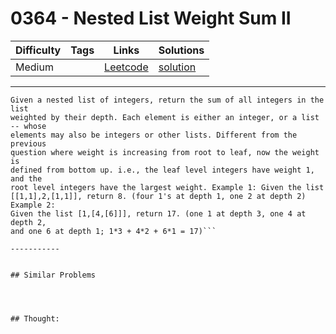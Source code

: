 # 0364 - Nested List Weight Sum II

Difficulty  | Tags | Links | Solutions
----------- | ---- | ----- | -----
Medium |  | [Leetcode](https://leetcode.com/problems/nested-list-weight-sum-ii) | [solution](https://leetcode.com/problems/nested-list-weight-sum-ii/solution/)


-----------

```
Given a nested list of integers, return the sum of all integers in the list
weighted by their depth. Each element is either an integer, or a list -- whose
elements may also be integers or other lists. Different from the previous
question where weight is increasing from root to leaf, now the weight is
defined from bottom up. i.e., the leaf level integers have weight 1, and the
root level integers have the largest weight. Example 1: Given the list
[[1,1],2,[1,1]], return 8. (four 1's at depth 1, one 2 at depth 2) Example 2:
Given the list [1,[4,[6]]], return 17. (one 1 at depth 3, one 4 at depth 2,
and one 6 at depth 1; 1*3 + 4*2 + 6*1 = 17)```

-----------


## Similar Problems




## Thought:
